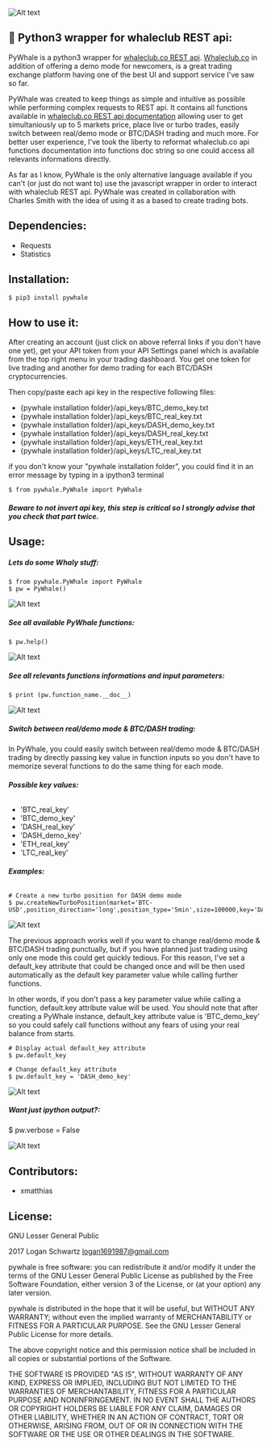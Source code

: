 ![Alt text](/picts/whale2.png?raw=true "pywhale logo")

## __:whale: Python3 wrapper for whaleclub REST api:__

PyWhale is a python3 wrapper for [whaleclub.co REST api](http://docs.whaleclub.co/#overview). [Whaleclub.co](https://whaleclub.co/) in addition of offering a demo mode for newcomers, is a great trading exchange platform having one of the best UI and support service I've saw so far. 

PyWhale was created to keep things as simple and intuitive as possible while performing complex requests to REST api. It contains all functions available in [whaleclub.co REST api documentation](http://docs.whaleclub.co/#overview) allowing user to get simultaniously up to 5 markets price, place live or turbo trades, easily switch between real/demo mode or BTC/DASH trading and much more. For better user experience, I've took the liberty to reformat whaleclub.co api functions documentation into functions doc string so one could access all relevants informations directly.

As far as I know, PyWhale is the only alternative language available if you can't (or just do not want to) use the javascript wrapper in order to interact with whaleclub REST api. PyWhale was created in collaboration with Charles Smith with the idea of using it as a based to create trading bots.

## __Dependencies:__

* Requests
* Statistics

## __Installation:__
    $ pip3 install pywhale

## __How to use it:__

After creating an account (just click on above referral links if you don't have one yet), get your API token from your API Settings panel which is available from the top right menu in your trading dashboard. You get one token for live trading and another for demo trading for each BTC/DASH cryptocurrencies.

Then copy/paste each api key in the respective following files:

- {pywhale installation folder}/api_keys/BTC_demo_key.txt
- {pywhale installation folder}/api_keys/BTC_real_key.txt
- {pywhale installation folder}/api_keys/DASH_demo_key.txt
- {pywhale installation folder}/api_keys/DASH_real_key.txt
- {pywhale installation folder}/api_keys/ETH_real_key.txt
- {pywhale installation folder}/api_keys/LTC_real_key.txt

if you don't know your "pywhale installation folder", you could find it in an error message by typing in a ipython3 terminal

    $ from pywhale.PyWhale import PyWhale

##### __*Beware to not invert api key, this step is critical so I strongly advise that you check that part twice.*__

## __Usage:__

##### __Lets do some Whaly stuff:__
    
    $ from pywhale.PyWhale import PyWhale
    $ pw = PyWhale()  
    
![Alt text](/picts/pw.jpg?raw=true "pywhale logo")

##### __See all available PyWhale functions:__

    $ pw.help()
    
![Alt text](/picts/help.jpg?raw=true "pywhale logo")

##### __See all relevants functions informations and input parameters:__

    $ print (pw.function_name.__doc__)
    
![Alt text](/picts/balance.jpg?raw=true "pywhale logo")


##### __Switch between real/demo mode & BTC/DASH trading:__

In PyWhale, you could easily switch between real/demo mode & BTC/DASH trading by directly passing key value in function inputs so you don't have to memorize several functions to do the same thing for each mode.

###### __Possible key values:__

- 'BTC_real_key'
- 'BTC_demo_key'
- 'DASH_real_key'
- 'DASH_demo_key'
- 'ETH_real_key'
- 'LTC_real_key'

###### __Examples:__

    # Create a new turbo position for DASH demo mode
    $ pw.createNewTurboPosition(market='BTC-USD',position_direction='long',position_type='5min',size=100000,key='DASH_demo_key')

![Alt text](/picts/passing_key.jpg?raw=true "pywhale logo")

The previous approach works well if you want to change real/demo mode & BTC/DASH trading punctually, but if you have planned just trading using only one mode this could get quickly tedious. For this reason, I've set a default_key attribute that could be changed once and will be then used automatically as the default key parameter value while calling further functions. 

In other words, if you don't pass a key parameter value while calling a function, default.key attribute value will be used.
You should note that after creating a PyWhale instance, default_key attribute value is 'BTC_demo_key' so you could safely call functions without any fears of using your real balance from starts.

    # Display actual default_key attribute
    $ pw.default_key
    
    # Change default_key attribute
    $ pw.default_key = 'DASH_demo_key'
    
![Alt text](/picts/default_key.jpg?raw=true "pywhale logo")


##### __Want just ipython output?:__

$ pw.verbose = False

![Alt text](/picts/verbose.jpg?raw=true "pywhale logo")

## Contributors:

- xmatthias
    
## __License__:

GNU Lesser General Public

2017 Logan Schwartz logan1691987@gmail.com

pywhale is free software: you can redistribute it and/or modify it under the terms of the GNU Lesser General Public License as published by the Free Software Foundation, either version 3 of the License, or (at your option) any later version.

pywhale is distributed in the hope that it will be useful, but WITHOUT ANY WARRANTY; without even the implied warranty of MERCHANTABILITY or FITNESS FOR A PARTICULAR PURPOSE. See the GNU Lesser General Public License for more details.

The above copyright notice and this permission notice shall be included in all copies or substantial portions of the Software.

THE SOFTWARE IS PROVIDED "AS IS", WITHOUT WARRANTY OF ANY KIND, EXPRESS OR IMPLIED, INCLUDING BUT NOT LIMITED TO THE WARRANTIES OF MERCHANTABILITY, FITNESS FOR A PARTICULAR PURPOSE AND NONINFRINGEMENT. IN NO EVENT SHALL THE AUTHORS OR COPYRIGHT HOLDERS BE LIABLE FOR ANY CLAIM, DAMAGES OR OTHER LIABILITY, WHETHER IN AN ACTION OF CONTRACT, TORT OR OTHERWISE, ARISING FROM, OUT OF OR IN CONNECTION WITH THE SOFTWARE OR THE USE OR OTHER DEALINGS IN THE SOFTWARE.
